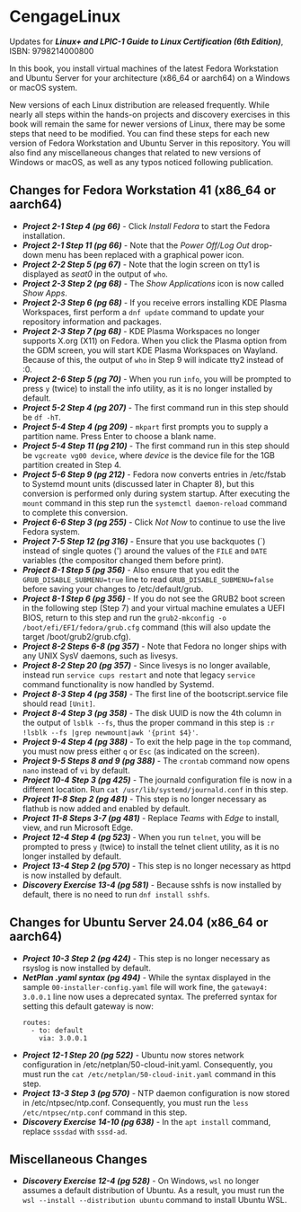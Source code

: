 # CengageLinux
Updates for ***Linux+ and LPIC-1 Guide to Linux Certification (6th Edition)***, ISBN: 9798214000800

In this book, you install virtual machines of the latest Fedora Workstation and Ubuntu Server for your architecture (x86_64 or aarch64) on a Windows or macOS system.

New versions of each Linux distribution are released frequently. While nearly all steps within the hands-on projects and discovery exercises in this book will remain the same for newer versions of Linux, there may be some steps that need to be modified. You can find these steps for each new version of Fedora Workstation and Ubuntu Server in this repository. You will also find any miscellaneous changes that related to new versions of Windows or macOS, as well as any typos noticed following publication.

## Changes for Fedora Workstation 41 (x86_64 or aarch64) 
- ***Project 2-1 Step 4 (pg 66)*** - Click *Install Fedora* to start the Fedora installation.
- ***Project 2-1 Step 11 (pg 66)*** - Note that the *Power Off/Log Out* drop-down menu has been replaced with a graphical power icon.
- ***Project 2-2 Step 5 (pg 67)*** - Note that the login screen on tty1 is displayed as *seat0* in the output of `who`.
- ***Project 2-3 Step 2 (pg 68)*** - The *Show Applications* icon is now called *Show Apps*.
- ***Project 2-3 Step 6 (pg 68)*** - If you receive errors installing KDE Plasma Workspaces, first perform a `dnf update` command to update your repository information and packages.
- ***Project 2-3 Step 7 (pg 68)*** - KDE Plasma Workspaces no longer supports X.org (X11) on Fedora. When you click the Plasma option from the GDM screen, you will start KDE Plasma Workspaces on Wayland. Because of this, the output of `who` in Step 9 will indicate tty2 instead of :0.
- ***Project 2-6 Step 5 (pg 70)*** - When you run `info`, you will be prompted to press `y` (twice) to install the info utility, as it is no longer installed by default. 
- ***Project 5-2 Step 4 (pg 207)*** - The first command run in this step should be `df -hT`. 
- ***Project 5-4 Step 4 (pg 209)*** - `mkpart` first prompts you to supply a partition name. Press Enter to choose a blank name.
- ***Project 5-4 Step 11 (pg 210)*** - The first command run in this step should be `vgcreate vg00 device`, where *device* is the device file for the 1GB partition created in Step 4.
- ***Project 5-6 Step 9 (pg 212)*** - Fedora now converts entries in /etc/fstab to Systemd mount units (discussed later in Chapter 8), but this conversion is performed only during system startup. After executing the `mount` command in this step run the `systemctl daemon-reload` command to complete this conversion. 
- ***Project 6-6 Step 3 (pg 255)*** - Click *Not Now* to continue to use the live Fedora system.
- ***Project 7-5 Step 12 (pg 316)*** - Ensure that you use backquotes (\`) instead of single quotes (\') around the values of the `FILE` and `DATE` variables (the compositor changed them before print).
- ***Project 8-1 Step 5 (pg 356)*** - Also ensure that you edit the `GRUB_DISABLE_SUBMENU=true` line to read `GRUB_DISABLE_SUBMENU=false` before saving your changes to /etc/default/grub. 
- ***Project 8-1 Step 6 (pg 356)*** - If you do not see the GRUB2 boot screen in the following step (Step 7) and your virtual machine emulates a UEFI BIOS, return to this step and run the `grub2-mkconfig -o /boot/efi/EFI/fedora/grub.cfg` command (this will also update the target /boot/grub2/grub.cfg). 
- ***Project 8-2 Steps 6-8 (pg 357)*** - Note that Fedora no longer ships with any UNIX SysV daemons, such as livesys. 
- ***Project 8-2 Step 20 (pg 357)*** - Since livesys is no longer available, instead run `service cups restart` and note that legacy `service` command functionality is now handled by Systemd. 
- ***Project 8-3 Step 4 (pg 358)*** - The first line of the bootscript.service file should read `[Unit]`.
- ***Project 8-4 Step 3 (pg 358)*** - The disk UUID is now the 4th column in the output of `lsblk --fs`, thus the proper command in this step is `:r !lsblk --fs |grep newmount|awk '{print $4}'`.
- ***Project 9-4 Step 4 (pg 388)*** - To exit the help page in the `top` command, you must now press either `q` or `Esc` (as indicated on the screen). 
- ***Project 9-5 Steps 8 and 9 (pg 388)*** - The `crontab` command now opens `nano` instead of `vi` by default. 
- ***Project 10-4 Step 3 (pg 425)*** - The journald configuration file is now in a different location. Run `cat /usr/lib/systemd/journald.conf` in this step. 
- ***Project 11-8 Step 2 (pg 481)*** - This step is no longer necessary as flathub is now added and enabled by default. 
- ***Project 11-8 Steps 3-7 (pg 481)*** - Replace *Teams* with *Edge* to install, view, and run Microsoft Edge. 
- ***Project 12-4 Step 4 (pg 523)*** - When you run `telnet`, you will be prompted to press `y` (twice) to install the telnet client utility, as it is no longer installed by default. 
- ***Project 13-4 Step 2 (pg 570)*** - This step is no longer necessary as httpd is now installed by default. 
- ***Discovery Exercise 13-4 (pg 581)*** - Because sshfs is now installed by default, there is no need to run `dnf install sshfs`. 

## Changes for Ubuntu Server 24.04 (x86_64 or aarch64) 
- ***Project 10-3 Step 2 (pg 424)*** - This step is no longer necessary as rsyslog is now installed by default. 
- ***NetPlan .yaml syntax (pg 494)*** - While the syntax displayed in the sample `00-installer-config.yaml` file will work fine, the `gateway4: 3.0.0.1` line now uses a deprecated syntax. The preferred syntax for setting this default gateway is now:
  ```
  routes:
    - to: default
      via: 3.0.0.1
  ``` 
- ***Project 12-1 Step 20 (pg 522)*** - Ubuntu now stores network configuration in /etc/netplan/50-cloud-init.yaml. Consequently, you must run the `cat /etc/netplan/50-cloud-init.yaml` command in this step. 
- ***Project 13-3 Step 3 (pg 570)*** - NTP daemon configuration is now stored in /etc/ntpsec/ntp.conf. Consequently, you must run the `less /etc/ntpsec/ntp.conf` command in this step. 
- ***Discovery Exercise 14-10 (pg 638)*** - In the `apt install` command, replace `sssdad` with `sssd-ad`. 

## Miscellaneous Changes 
- ***Discovery Exercise 12-4 (pg 528)*** - On Windows, `wsl` no longer assumes a default distribution of Ubuntu. As a result, you must run the `wsl --install --distribution ubuntu` command to install Ubuntu WSL. 
